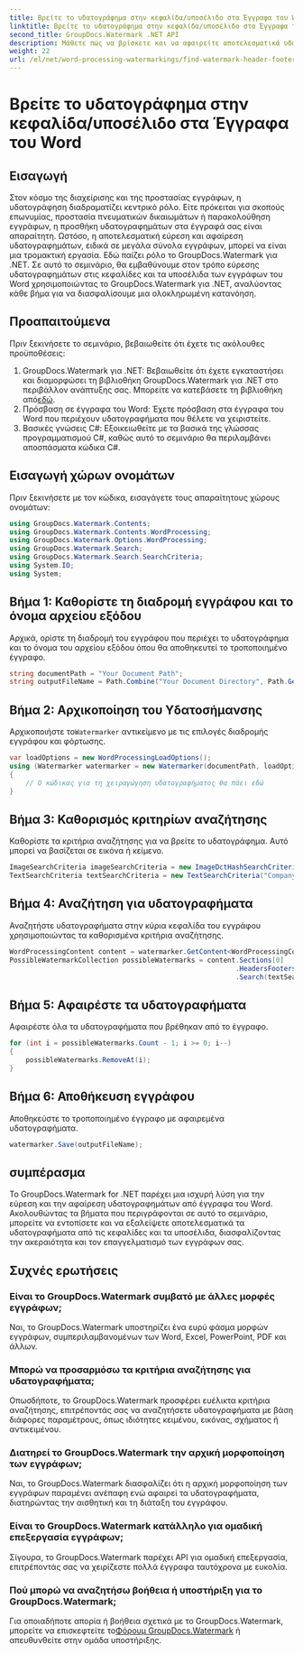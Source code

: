 ```yaml
---
title: Βρείτε το υδατογράφημα στην κεφαλίδα/υποσέλιδο στα Έγγραφα του Word
linktitle: Βρείτε το υδατογράφημα στην κεφαλίδα/υποσέλιδο στα Έγγραφα του Word
second_title: GroupDocs.Watermark .NET API
description: Μάθετε πώς να βρίσκετε και να αφαιρείτε αποτελεσματικά υδατογραφήματα από έγγραφα του Word χρησιμοποιώντας το υδατογράφημα GroupDocs για .NET, διασφαλίζοντας την ακεραιότητα και τον επαγγελματισμό των εγγράφων.
weight: 22
url: /el/net/word-processing-watermarkings/find-watermark-header-footer-word-docs/
---
```


# Βρείτε το υδατογράφημα στην κεφαλίδα/υποσέλιδο στα Έγγραφα του Word

## Εισαγωγή
Στον κόσμο της διαχείρισης και της προστασίας εγγράφων, η υδατογράφηση διαδραματίζει κεντρικό ρόλο. Είτε πρόκειται για σκοπούς επωνυμίας, προστασία πνευματικών δικαιωμάτων ή παρακολούθηση εγγράφων, η προσθήκη υδατογραφημάτων στα έγγραφά σας είναι απαραίτητη. Ωστόσο, η αποτελεσματική εύρεση και αφαίρεση υδατογραφημάτων, ειδικά σε μεγάλα σύνολα εγγράφων, μπορεί να είναι μια τρομακτική εργασία. Εδώ παίζει ρόλο το GroupDocs.Watermark για .NET. Σε αυτό το σεμινάριο, θα εμβαθύνουμε στον τρόπο εύρεσης υδατογραφημάτων στις κεφαλίδες και τα υποσέλιδα των εγγράφων του Word χρησιμοποιώντας το GroupDocs.Watermark για .NET, αναλύοντας κάθε βήμα για να διασφαλίσουμε μια ολοκληρωμένη κατανόηση.
## Προαπαιτούμενα
Πριν ξεκινήσετε το σεμινάριο, βεβαιωθείτε ότι έχετε τις ακόλουθες προϋποθέσεις:
1. GroupDocs.Watermark για .NET: Βεβαιωθείτε ότι έχετε εγκαταστήσει και διαμορφώσει τη βιβλιοθήκη GroupDocs.Watermark για .NET στο περιβάλλον ανάπτυξης σας. Μπορείτε να κατεβάσετε τη βιβλιοθήκη από[εδώ](https://releases.groupdocs.com/Watermark/net/).
2. Πρόσβαση σε έγγραφα του Word: Έχετε πρόσβαση στα έγγραφα του Word που περιέχουν υδατογραφήματα που θέλετε να χειριστείτε.
3. Βασικές γνώσεις C#: Εξοικειωθείτε με τα βασικά της γλώσσας προγραμματισμού C#, καθώς αυτό το σεμινάριο θα περιλαμβάνει αποσπάσματα κώδικα C#.
## Εισαγωγή χώρων ονομάτων
Πριν ξεκινήσετε με τον κώδικα, εισαγάγετε τους απαραίτητους χώρους ονομάτων:
```csharp
using GroupDocs.Watermark.Contents;
using GroupDocs.Watermark.Contents.WordProcessing;
using GroupDocs.Watermark.Options.WordProcessing;
using GroupDocs.Watermark.Search;
using GroupDocs.Watermark.Search.SearchCriteria;
using System.IO;
using System;
```
## Βήμα 1: Καθορίστε τη διαδρομή εγγράφου και το όνομα αρχείου εξόδου
Αρχικά, ορίστε τη διαδρομή του εγγράφου που περιέχει το υδατογράφημα και το όνομα του αρχείου εξόδου όπου θα αποθηκευτεί το τροποποιημένο έγγραφο.
```csharp
string documentPath = "Your Document Path";
string outputFileName = Path.Combine("Your Document Directory", Path.GetFileName(documentPath));
```
## Βήμα 2: Αρχικοποίηση του Υδατοσήμανσης
 Αρχικοποιήστε το`Watermarker` αντικείμενο με τις επιλογές διαδρομής εγγράφου και φόρτωσης.
```csharp
var loadOptions = new WordProcessingLoadOptions();
using (Watermarker watermarker = new Watermarker(documentPath, loadOptions))
{
    // Ο κώδικας για τη χειραγώγηση υδατογραφήματος θα πάει εδώ
}
```
## Βήμα 3: Καθορισμός κριτηρίων αναζήτησης
Καθορίστε τα κριτήρια αναζήτησης για να βρείτε το υδατογράφημα. Αυτό μπορεί να βασίζεται σε εικόνα ή κείμενο.
```csharp
ImageSearchCriteria imageSearchCriteria = new ImageDctHashSearchCriteria(Constants.LogoPng);
TextSearchCriteria textSearchCriteria = new TextSearchCriteria("Company Name");
```
## Βήμα 4: Αναζήτηση για υδατογραφήματα
Αναζητήστε υδατογραφήματα στην κύρια κεφαλίδα του εγγράφου χρησιμοποιώντας τα καθορισμένα κριτήρια αναζήτησης.
```csharp
WordProcessingContent content = watermarker.GetContent<WordProcessingContent>();
PossibleWatermarkCollection possibleWatermarks = content.Sections[0]
                                                        .HeadersFooters[OfficeHeaderFooterType.HeaderPrimary]
                                                        .Search(textSearchCriteria.Or(imageSearchCriteria));
```
## Βήμα 5: Αφαιρέστε τα υδατογραφήματα
Αφαιρέστε όλα τα υδατογραφήματα που βρέθηκαν από το έγγραφο.
```csharp
for (int i = possibleWatermarks.Count - 1; i >= 0; i--)
{
    possibleWatermarks.RemoveAt(i);
}
```
## Βήμα 6: Αποθήκευση εγγράφου
Αποθηκεύστε το τροποποιημένο έγγραφο με αφαιρεμένα υδατογραφήματα.
```csharp
watermarker.Save(outputFileName);
```

## συμπέρασμα
Το GroupDocs.Watermark for .NET παρέχει μια ισχυρή λύση για την εύρεση και την αφαίρεση υδατογραφημάτων από έγγραφα του Word. Ακολουθώντας τα βήματα που περιγράφονται σε αυτό το σεμινάριο, μπορείτε να εντοπίσετε και να εξαλείψετε αποτελεσματικά τα υδατογραφήματα από τις κεφαλίδες και τα υποσέλιδα, διασφαλίζοντας την ακεραιότητα και τον επαγγελματισμό των εγγράφων σας.
## Συχνές ερωτήσεις
### Είναι το GroupDocs.Watermark συμβατό με άλλες μορφές εγγράφων;
Ναι, το GroupDocs.Watermark υποστηρίζει ένα ευρύ φάσμα μορφών εγγράφων, συμπεριλαμβανομένων των Word, Excel, PowerPoint, PDF και άλλων.
### Μπορώ να προσαρμόσω τα κριτήρια αναζήτησης για υδατογραφήματα;
Οπωσδήποτε, το GroupDocs.Watermark προσφέρει ευέλικτα κριτήρια αναζήτησης, επιτρέποντάς σας να αναζητήσετε υδατογραφήματα με βάση διάφορες παραμέτρους, όπως ιδιότητες κειμένου, εικόνας, σχήματος ή αντικειμένου.
### Διατηρεί το GroupDocs.Watermark την αρχική μορφοποίηση των εγγράφων;
Ναι, το GroupDocs.Watermark διασφαλίζει ότι η αρχική μορφοποίηση των εγγράφων παραμένει ανέπαφη ενώ αφαιρεί τα υδατογραφήματα, διατηρώντας την αισθητική και τη διάταξη του εγγράφου.
### Είναι το GroupDocs.Watermark κατάλληλο για ομαδική επεξεργασία εγγράφων;
Σίγουρα, το GroupDocs.Watermark παρέχει API για ομαδική επεξεργασία, επιτρέποντάς σας να χειρίζεστε πολλά έγγραφα ταυτόχρονα με ευκολία.
### Πού μπορώ να αναζητήσω βοήθεια ή υποστήριξη για το GroupDocs.Watermark;
 Για οποιαδήποτε απορία ή βοήθεια σχετικά με το GroupDocs.Watermark, μπορείτε να επισκεφτείτε το[Φόρουμ GroupDocs.Watermark](https://forum.groupdocs.com/c/watermark/19) ή απευθυνθείτε στην ομάδα υποστήριξης.